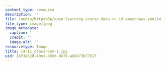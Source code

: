 ```yaml
---
content_type: resource
description: ''
file: /media/https%3A/open-learning-course-data-rc.s3.amazonaws.com/14-11-insights-from-game-theory-into-social-behavior-fall-2013/16f3a32d40e1893dde79a88e73b77917_14-11_classroom-1.jpg
file_type: image/jpeg
image_metadata:
  caption: ''
  credit: ''
  image-alt: ''
resourcetype: Image
title: 14-11_classroom-1.jpg
uid: 16f3a32d-40e1-893d-de79-a88e73b77917
---
```

